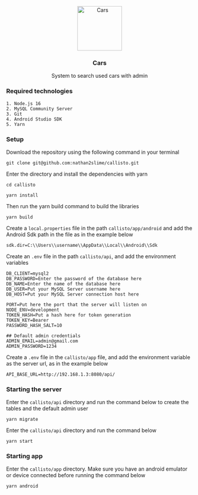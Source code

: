 <div align="center">
  <a href="#">
    <img src="https://github.com/nathan2slime/cars/blob/master/client/assets/cars_wall.svg" alt="Cars" width="120" height="120">
  </a>

  <h3 align="center">Cars</h3>

  <p align="center">
    System to search used cars with admin
  </p>
</div>

### Required technologies

```
1. Node.js 16
2. MySQL Community Server
3. Git
4. Android Studio SDK
5. Yarn
```

### Setup

Download the repository using the following command in your terminal
```
git clone git@github.com:nathan2slime/callisto.git
```

Enter the directory and install the dependencies with yarn

```
cd callisto
```
```
yarn install
```

Then run the yarn build command to build the libraries

```
yarn build
```

Create a ```local.properties``` file in the path ```callisto/app/android``` and add the Android Sdk path in the file as in the example below
```
sdk.dir=C:\\Users\\username\\AppData\\Local\\Android\\Sdk
```

Create an ```.env``` file in the path ```callisto/api```, and add the environment variables
```
DB_CLIENT=mysql2
DB_PASSWORD=Enter the password of the database here
DB_NAME=Enter the name of the database here
DB_USER=Put your MySQL Server username here
DB_HOST=Put your MySQL Server connection host here

PORT=Put here the port that the server will listen on
NODE_ENV=development
TOKEN_HASH=Put a hash here for token generation
TOKEN_KEY=Bearer
PASSWORD_HASH_SALT=10

## Default admin credentials
ADMIN_EMAIL=admin@gmail.com
ADMIN_PASSWORD=1234
```
Create a ```.env``` file in the ```callisto/app``` file, and add the environment variable as the server url, as in the example below
```
API_BASE_URL=http://192.168.1.3:8080/api/
```
### Starting the server
Enter the ```callisto/api``` directory and run the command below to create the tables and the default admin user
```
yarn migrate
```

Enter the ```callisto/api``` directory and run the command below
```
yarn start
```

### Starting app
Enter the ```callisto/app``` directory. Make sure you have an android emulator or device connected before running the command below
```
yarn android
```
